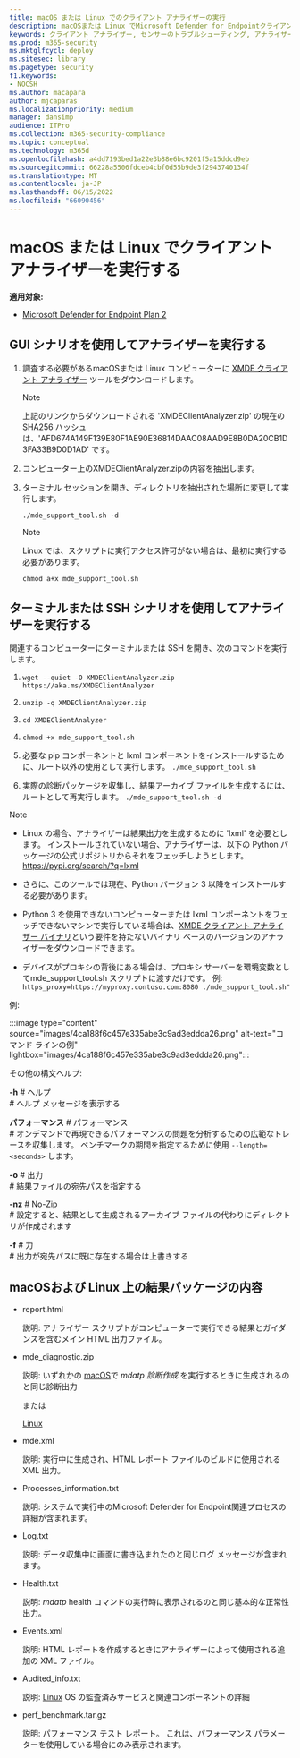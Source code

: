 ```yaml
---
title: macOS または Linux でのクライアント アナライザーの実行
description: macOSまたは Linux でMicrosoft Defender for Endpointクライアント アナライザーを実行する方法について説明します
keywords: クライアント アナライザー, センサーのトラブルシューティング, アナライザー, mdeanalyzer, macos, linux, mdeanalyzer
ms.prod: m365-security
ms.mktglfcycl: deploy
ms.sitesec: library
ms.pagetype: security
f1.keywords:
- NOCSH
ms.author: macapara
author: mjcaparas
ms.localizationpriority: medium
manager: dansimp
audience: ITPro
ms.collection: m365-security-compliance
ms.topic: conceptual
ms.technology: m365d
ms.openlocfilehash: a4dd7193bed1a22e3b88e6bc9201f5a15ddcd9eb
ms.sourcegitcommit: 66228a5506fdceb4cbf0d55b9de3f2943740134f
ms.translationtype: MT
ms.contentlocale: ja-JP
ms.lasthandoff: 06/15/2022
ms.locfileid: "66090456"
---
```

# <a name="run-the-client-analyzer-on-macos-and-linux"></a>macOS または Linux でクライアント アナライザーを実行する


**適用対象:**
- [Microsoft Defender for Endpoint Plan 2](https://go.microsoft.com/fwlink/p/?linkid=2154037)

## <a name="running-the-analyzer-through-gui-scenario"></a>GUI シナリオを使用してアナライザーを実行する

1. 調査する必要があるmacOSまたは Linux コンピューターに [XMDE クライアント アナライザー](https://aka.ms/XMDEClientAnalyzer) ツールをダウンロードします。

   > [!NOTE]
   > 上記のリンクからダウンロードされる 'XMDEClientAnalyzer.zip' の現在の SHA256 ハッシュは、'AFD674A149F139E80F1AE90E36814DAAC08AAD9E8B0DA20CB1D3FA33B9D0D1AD' です。

2. コンピューター上のXMDEClientAnalyzer.zipの内容を抽出します。

3. ターミナル セッションを開き、ディレクトリを抽出された場所に変更して実行します。

   `./mde_support_tool.sh -d`

   > [!NOTE]
   > Linux では、スクリプトに実行アクセス許可がない場合は、最初に実行する必要があります。
   >
   > `chmod a+x mde_support_tool.sh`

## <a name="running-the-analyzer-using-a-terminal-or-ssh-scenario"></a>ターミナルまたは SSH シナリオを使用してアナライザーを実行する

関連するコンピューターにターミナルまたは SSH を開き、次のコマンドを実行します。

1. `wget --quiet -O XMDEClientAnalyzer.zip https://aka.ms/XMDEClientAnalyzer`

2. `unzip -q XMDEClientAnalyzer.zip`

3. `cd XMDEClientAnalyzer`

4. `chmod +x mde_support_tool.sh`

3. 必要な pip コンポーネントと lxml コンポーネントをインストールするために、ルート以外の使用として実行します。 `./mde_support_tool.sh`

4. 実際の診断パッケージを収集し、結果アーカイブ ファイルを生成するには、ルートとして再実行します。 `./mde_support_tool.sh -d`

> [!NOTE]
> - Linux の場合、アナライザーは結果出力を生成するために 'lxml' を必要とします。 インストールされていない場合、アナライザーは、以下の Python パッケージの公式リポジトリからそれをフェッチしようとします。 <https://pypi.org/search/?q=lxml>
> 
> - さらに、このツールでは現在、Python バージョン 3 以降をインストールする必要があります。
>
> - Python 3 を使用できないコンピューターまたは lxml コンポーネントをフェッチできないマシンで実行している場合は、[XMDE クライアント アナライザー バイナリ](https://aka.ms/XMDEClientAnalyzerBinary)という要件を持たないバイナリ ベースのバージョンのアナライザーをダウンロードできます。
>
> - デバイスがプロキシの背後にある場合は、プロキシ サーバーを環境変数としてmde_support_tool.sh スクリプトに渡すだけです。 例: `https_proxy=https://myproxy.contoso.com:8080 ./mde_support_tool.sh"`

例:

:::image type="content" source="images/4ca188f6c457e335abe3c9ad3eddda26.png" alt-text="コマンド ラインの例" lightbox="images/4ca188f6c457e335abe3c9ad3eddda26.png":::

その他の構文ヘルプ:

**-h** \# ヘルプ<br>
\# ヘルプ メッセージを表示する

**パフォーマンス** \# パフォーマンス<br>
\# オンデマンドで再現できるパフォーマンスの問題を分析するための広範なトレースを収集します。 ベンチマークの期間を指定するために使用 `--length=<seconds>` します。

**-o** \# 出力<br>
\# 結果ファイルの宛先パスを指定する

**-nz** \# No-Zip<br>
\# 設定すると、結果として生成されるアーカイブ ファイルの代わりにディレクトリが作成されます

**-f** \# 力<br>
\# 出力が宛先パスに既に存在する場合は上書きする

## <a name="result-package-contents-on-macos-and-linux"></a>macOSおよび Linux 上の結果パッケージの内容

- report.html

  説明: アナライザー スクリプトがコンピューターで実行できる結果とガイダンスを含むメイン HTML 出力ファイル。

- mde_diagnostic.zip

  説明: いずれかの [macOS](/windows/security/threat-protection/microsoft-defender-atp/mac-resources#collecting-diagnostic-information)で *mdatp 診断作成* を実行するときに生成されるのと同じ診断出力

  または

  [ Linux ](/windows/security/threat-protection/microsoft-defender-atp/linux-resources#collect-diagnostic-information)

- mde.xml

  説明: 実行中に生成され、HTML レポート ファイルのビルドに使用される XML 出力。

- Processes_information.txt

  説明: システムで実行中のMicrosoft Defender for Endpoint関連プロセスの詳細が含まれます。

- Log.txt

  説明: データ収集中に画面に書き込まれたのと同じログ メッセージが含まれます。

- Health.txt

  説明: *mdatp* health コマンドの実行時に表示されるのと同じ基本的な正常性出力。

- Events.xml

  説明: HTML レポートを作成するときにアナライザーによって使用される追加の XML ファイル。

- Audited_info.txt

  説明: [Linux](/microsoft-365/security/defender-endpoint/linux-resources) OS の監査済みサービスと関連コンポーネントの詳細

- perf_benchmark.tar.gz

  説明: パフォーマンス テスト レポート。 これは、パフォーマンス パラメーターを使用している場合にのみ表示されます。
